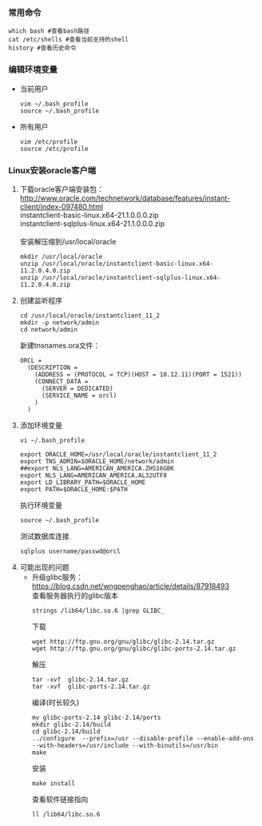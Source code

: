 ### 常用命令
````shell
which bash #查看bash路径
cat /etc/shells #查看当前支持的shell
history #查看历史命令
````

### 编辑环境变量
* 当前用户
  ````shell
  vim ~/.bash_profile
  source ~/.bash_profile
  ````
* 所有用户
  ````shell
  vim /etc/profile
  source /etc/profile
  ````
### Linux安装oracle客户端
1. 下载oracle客户端安装包：  
  http://www.oracle.com/technetwork/database/features/instant-client/index-097480.html  
  instantclient-basic-linux.x64-21.1.0.0.0.zip  
  instantclient-sqlplus-linux.x64-21.1.0.0.0.zip  
   <br/>
   安装解压缩到/usr/local/oracle  
   ````shell
   mkdir /usr/local/oracle
   unzip /usr/local/oracle/instantclient-basic-linux.x64-11.2.0.4.0.zip
   unzip /usr/local/oracle/instantclient-sqlplus-linux.x64-11.2.0.4.0.zip
   ````
2. 创建监听程序
    ````shell
    cd /usr/local/oracle/instantclient_11_2
    mkdir -p network/admin
    cd network/admin
    ````
    新建tnsnames.ora文件：
    ````
    ORCL =
      (DESCRIPTION =
        (ADDRESS = (PROTOCOL = TCP)(HOST = 10.12.11)(PORT = 1521))
        (CONNECT_DATA =
          (SERVER = DEDICATED)
          (SERVICE_NAME = orcl)
        )
      )
    ````
3. 添加环境变量
   ````shell
   vi ~/.bash_profile
   ````
    ````shell
    export ORACLE_HOME=/usr/local/oracle/instantclient_11_2
    export TNS_ADMIN=$ORACLE_HOME/network/admin
    ##export NLS_LANG=AMERICAN_AMERICA.ZHS16GBK
    export NLS_LANG=AMERICAN_AMERICA.AL32UTF8
    export LD_LIBRARY_PATH=$ORACLE_HOME
    export PATH=$ORACLE_HOME:$PATH
    ````
   执行环境变量
   ```shell
   source ~/.bash_profile
   ```
   测试数据库连接
   ```shell
   sqlplus username/passwd@orcl
   ```
4. 可能出现的问题
    * 升级glibc服务：  
      https://blog.csdn.net/wngpenghao/article/details/87918493  
      查看服务器执行的glibc版本
      ```shell
      strings /lib64/libc.so.6 |grep GLIBC_  
      ```
      下载
      ```shell
      wget http://ftp.gnu.org/gnu/glibc/glibc-2.14.tar.gz
      wget http://ftp.gnu.org/gnu/glibc/glibc-ports-2.14.tar.gz
      ```
      解压
      ```shell
      tar -xvf  glibc-2.14.tar.gz
      tar -xvf  glibc-ports-2.14.tar.gz
      ```
      编译(时长较久)
      ```shell
      mv glibc-ports-2.14 glibc-2.14/ports
      mkdir glibc-2.14/build
      cd glibc-2.14/build
      ../configure  --prefix=/usr --disable-profile --enable-add-ons --with-headers=/usr/include --with-binutils=/usr/bin
      make
      ```
      安装
      ```shell
      make install
      ```
      查看软件链接指向
      ```shell
      ll /lib64/libc.so.6
      ```
